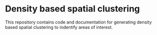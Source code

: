 # Density based spatial clustering

This repository contains code and documentation for generating density based spatial clustering to indentify areas of interest.